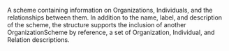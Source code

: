A scheme containing information on Organizations, Individuals, and the relationships between them. In addition to the name, label, and description of the scheme, the structure supports the inclusion of another OrganizationScheme by reference, a set of Organization, Individual, and Relation descriptions.